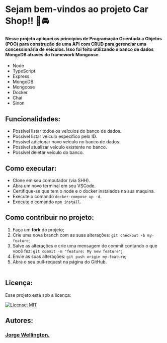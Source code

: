 # Sejam bem-vindos ao projeto Car Shop!! 🚙🚘

#### Nesse projeto apliquei os princípios de Programação Orientada a Objetos (POO) para construção de uma API com CRUD para gerenciar uma concessionária de veículos. Isso foi feito utilizando o banco de dados MongoDB através do framework Mongoose.

<ul>
  <li>Node</li>
  <li>TypeScript</li>
  <li>Express</li>
  <li>MongoDB</li>
  <li>Mongoose</li>
  <li>Docker</li>
  <li>Chai</li>
  <li>Sinon</li>
</ul>

## Funcionalidades: 

- Possível listar todos os veículos do banco de dados.
- Possível listar veículo específico pelo ID.
- Possível adicionar novo veículo no banco de dados.
- Possível atualizar veículo existente no banco.
- Possível deletar veículo do banco.

## Como executar: 

- Clone em seu computador (via SHH).
- Abra um novo terminal em seu VSCode.   
- Certifique-se que tem o node e o docker instalados na sua maquina.
- Execute o comando `docker-compose up -d`.
- Execute o comando `npm install`.

## Como contribuir no projeto:
  1. Faça um **fork** do projeto;
  2. Crie uma nova branch com as suas alterações: `git checkout -b my-feature`;
  3. Salve as alterações e crie uma mensagem de commit contando o que você fez: `git commit -m "feature: My new feature"`;
  4. Envie as suas alterações: `git push origin my-feature`;
  5. Abra o seu pull-request na página do GitHub.<br><br>

## Licença:

 Esse projeto está sob a licença: 

 [![License: MIT](https://img.shields.io/badge/License-MIT-yellow.svg)](https://opensource.org/licenses/MIT)

 ##  Autores:

### <a href="https://www.linkedin.com/in/jorge-reis-dev/" ><b>Jorge Wellington.</b></a>
<a href="https://www.linkedin.com/in/jorge-reis-dev/" ></a>
